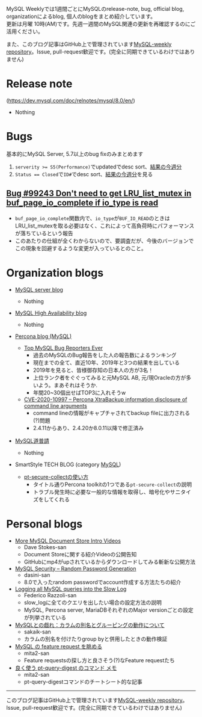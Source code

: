 MySQL Weeklyでは1週間ごとにMySQLのrelease-note, bug, official blog, organizationによるblog, 個人のblogをまとめ紹介しています。  
更新は月曜 10時(AM)です。先週一週間のMySQL関連の更新を再確認するのにご活用ください。

また、このブログ記事はGitHub上で管理されています[MySQL-weekly repository](https://github.com/tom--bo/MySQL-weekly)。Issue, pull-request歓迎です。(完全に同期できているわけではありません)


# Release note

(https://dev.mysql.com/doc/relnotes/mysql/8.0/en/)

- Nothing

# Bugs

基本的にMySQL Server, 5.7以上のbug fixのみまとめます

1. `serverity >= S5(Performance)`でupdatedでdesc sort、[結果の今週分](https://bugs.mysql.com/search.php?cmd=display&status=All&severity=-5&os=5&bug_age=0&order_by=mtime&direction=ASC&limit=30&mine=0&reorder_by=mtime)
1. `Status == Closed`で`ID#`でdesc sort、[結果の今週分](https://bugs.mysql.com/search.php?search_for=&status=Closed&severity=&limit=10&order_by=id&cmd=display&direction=DESC&os=0&phpver=&bug_age=0)を見る


## [Bug #99243	Don't need to get LRU_list_mutex in buf_page_io_complete if io_type is read](https://bugs.mysql.com/bug.php?id=99243)

- `buf_page_io_complete`関数内で、`io_type`が`BUF_IO_READ`のときはLRU_list_mutexを取る必要はなく、これによって高負荷時にパフォーマンスが落ちているという報告
- このあたりの仕組が全くわからないので、要調査だが、今後のバージョンでこの現象を回避するような変更が入っているとのこと。

# Organization blogs

- [MySQL server blog](https://mysqlserverteam.com/)
  - Nothing

- [MySQL High Availability blog](https://mysqlhighavailability.com/)
  - Nothing

- [Percona blog (MySQL)](https://www.percona.com/blog/)
  - [Top MySQL Bug Reporters Ever](https://www.percona.com/blog/2020/04/16/mysql-bug-reporter-hall-of-fame/)
    - 過去のMySQLのBug報告をした人の報告数によるランキング
    - 現在までの全て、直近10年、2019年と3つの結果を出している
    - 2019年を見ると、皆様御存知の日本人の方が3名！
    - 上位ランク者をぐぐってみると元MySQL AB, 元/現Oracleの方が多いよう。まあそれはそうか.
    - 年間20~30個出せばTOP3に入れそうw
  - [CVE-2020-10997 – Percona XtraBackup information disclosure of command line arguments](https://www.percona.com/blog/2020/04/16/cve-2020-10997-percona-xtrabackup-information-disclosure-of-command-line-arguments/)
    - command lineの情報がキャプチャされてbackup fileに出力される(?)問題
    - 2.4.11からあり、2.4.20か8.0.11以降で修正済み

- [MySQL道普請](https://gihyo.jp/dev/serial/01/mysql-road-construction-news)
  - Nothing

- SmartStyle TECH BLOG (category [MySQL](https://www.s-style.co.jp/blog/category/tech/mysql/))
  - [pt-secure-collectの使い方](https://www.s-style.co.jp/blog/2020/04/5945/)
    - タイトル通りPercona toolkitの1つである`pt-secure-collect`の説明
    - トラブル発生時に必要な一般的な情報を取得し、暗号化やサニタイズをしてくれる



# Personal blogs

- [More MySQL Document Store Intro Videos](https://elephantdolphin.blogspot.com/2020/04/more-mysql-document-store-intro-videos.html)
  - Dave Stokes-san
  - Document Storeに関する紹介Videoの公開告知
  - GitHubにmp4がupされているからダウンロードしてみる斬新な公開方法
- [MySQL Security – Random Password Generation](http://dasini.net/blog/2020/04/15/mysql-security-random-password-generation/)
  - dasini-san
  - 8.0で入ったrandom passwordでaccount作成する方法たちの紹介
- [Logging all MySQL queries into the Slow Log](https://federico-razzoli.com/logging-all-mysql-queries-into-slow-log)
  - Federico Razzoli-san
  - slow_logに全てのクエリを出したい場合の設定方法の説明
  - MySQL, Percona server, MariaDBそれぞれのMajor versionごとの設定が列挙されている
- [MySQLとの戯れ：カラムの別名とグルーピングの動作について](https://sakaik.hateblo.jp/entry/20200418/mysql_column_alias_divertissement)
  - sakaik-san
  - カラムの別名を付けたりgroup byと併用したときの動作検証
- [MySQL の feature request を眺める](https://mita2db.hateblo.jp/entry/2020/04/18/150720)
  - mita2-san
  - Feature requestsの探し方と良さそう(?)なFeature requestたち
- [良く使う pt-query-digest のコマンド メモ](https://mita2db.hateblo.jp/entry/2020/04/19/100000)
  - mita2-san
  - pt-query-digestコマンドのチートシート的な記事


-----

このブログ記事はGitHub上で管理されています[MySQL-weekly repository](https://github.com/tom--bo/MySQL-weekly)。Issue, pull-request歓迎です。(完全に同期できているわけではありません)
